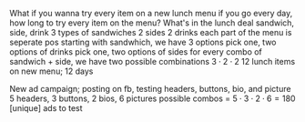 What if you wanna try every item on a new lunch menu
if you go every day, how long to try every item on the menu?
What's in the lunch deal
	sandwich, side, drink
		3 types of sandwiches
		2 sides
		2 drinks
	each part of the menu is seperate pos
		starting with sandwhich, we have 3 options
		pick one, two options of drinks
		pick one, two options of sides
			for every combo of sandwich + side, we have two possible combinations
			$3 \cdot 2 \cdot 2$
			12 lunch items on new menu; 12 days

New ad campaign; posting on fb, testing headers, buttons, bio, and picture
5 headers, 3 buttons, 2 bios, 6 pictures
possible combos = $5 \cdot 3 \cdot 2 \cdot 6 = 180$ [unique] ads to test